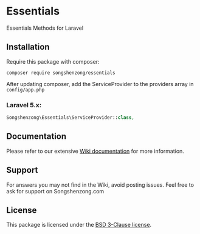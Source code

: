 # Essentials

Essentials Methods for Laravel

## Installation

Require this package with composer:

```shell
composer require songshenzong/essentials
```

After updating composer, add the ServiceProvider to the providers array in `config/app.php`

### Laravel 5.x:

```php
Songshenzong\Essentials\ServiceProvider::class,
```



## Documentation

Please refer to our extensive [Wiki documentation](https://github.com/songshenzong/essentials/wiki) for more information.


## Support

For answers you may not find in the Wiki, avoid posting issues. Feel free to ask for support on Songshenzong.com


## License

This package is licensed under the [BSD 3-Clause license](http://opensource.org/licenses/BSD-3-Clause).
